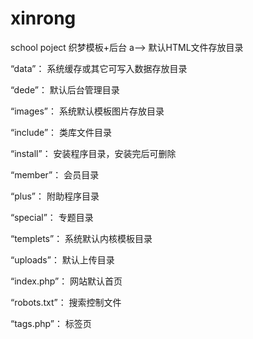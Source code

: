 # xinrong
school poject
织梦模板+后台
 a--> 默认HTML文件存放目录

“data”： 系统缓存或其它可写入数据存放目录

“dede”： 默认后台管理目录

“images”： 系统默认模板图片存放目录

“include”： 类库文件目录

“install”： 安装程序目录，安装完后可删除

“member”： 会员目录

“plus”： 附助程序目录

“special”： 专题目录

“templets”： 系统默认内核模板目录

“uploads”： 默认上传目录

“index.php”： 网站默认首页

“robots.txt”： 搜索控制文件

“tags.php”： 标签页
